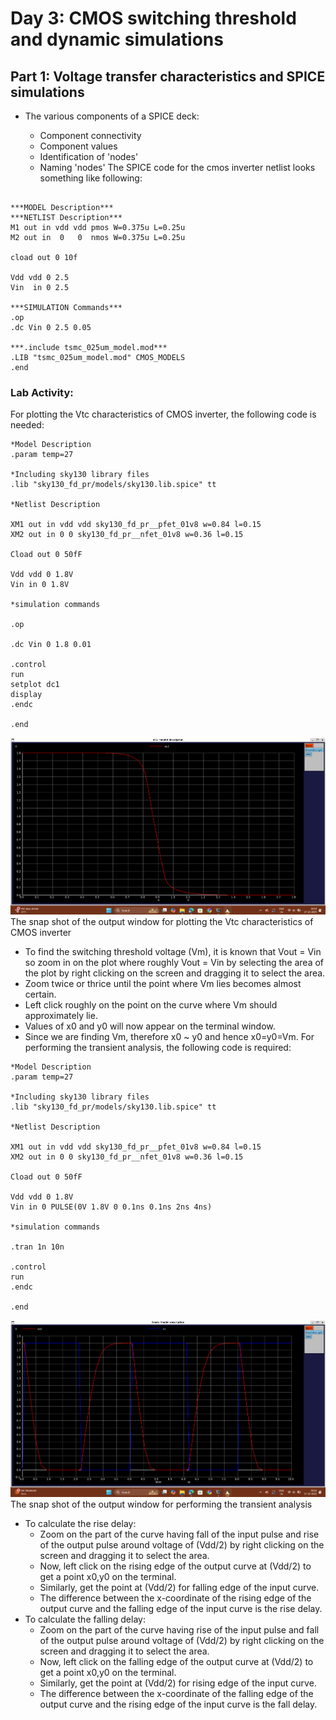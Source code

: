 # Day 3: CMOS switching threshold and dynamic simulations

## Part 1: Voltage transfer characteristics and SPICE simulations
-   The various components of a SPICE deck:
    
    -   Component connectivity
    -   Component values
    -   Identification of 'nodes'
    -   Naming 'nodes'
  The SPICE code for the cmos inverter netlist looks something like following:
```

***MODEL Description***
***NETLIST Description***
M1 out in vdd vdd pmos W=0.375u L=0.25u
M2 out in  0   0  nmos W=0.375u L=0.25u

cload out 0 10f

Vdd vdd 0 2.5
Vin  in 0 2.5

***SIMULATION Commands***
.op
.dc Vin 0 2.5 0.05

***.include tsmc_025um_model.mod***
.LIB "tsmc_025um_model.mod" CMOS_MODELS
.end
```

### Lab Activity:
For plotting the Vtc characteristics of CMOS inverter, the following code is needed:
```
*Model Description
.param temp=27

*Including sky130 library files
.lib "sky130_fd_pr/models/sky130.lib.spice" tt

*Netlist Description

XM1 out in vdd vdd sky130_fd_pr__pfet_01v8 w=0.84 l=0.15
XM2 out in 0 0 sky130_fd_pr__nfet_01v8 w=0.36 l=0.15

Cload out 0 50fF

Vdd vdd 0 1.8V
Vin in 0 1.8V

*simulation commands

.op

.dc Vin 0 1.8 0.01

.control
run
setplot dc1
display
.endc

.end
```
![photo](images/1.png)
The snap shot of the output window for plotting the Vtc characteristics of CMOS inverter

-   To find the switching threshold voltage (Vm), it is known that Vout = Vin so zoom in on the plot where roughly Vout = Vin by selecting the area of the plot by right clicking on the screen and dragging it to select the area.
-   Zoom twice or thrice until the point where Vm lies becomes almost certain.
-   Left click roughly on the point on the curve where Vm should approximately lie.
-   Values of x0 and y0 will now appear on the terminal window.
-   Since we are finding Vm, therefore x0 ~ y0 and hence x0=y0=Vm.
For performing the transient analysis, the following code is required:
```
*Model Description
.param temp=27

*Including sky130 library files
.lib "sky130_fd_pr/models/sky130.lib.spice" tt

*Netlist Description

XM1 out in vdd vdd sky130_fd_pr__pfet_01v8 w=0.84 l=0.15
XM2 out in 0 0 sky130_fd_pr__nfet_01v8 w=0.36 l=0.15

Cload out 0 50fF

Vdd vdd 0 1.8V
Vin in 0 PULSE(0V 1.8V 0 0.1ns 0.1ns 2ns 4ns)

*simulation commands

.tran 1n 10n

.control
run
.endc

.end
```
![photo](images/2.png)
The snap shot of the output window for performing the transient analysis

-   To calculate the rise delay:
    -   Zoom on the part of the curve having fall of the input pulse and rise of the output pulse around voltage of (Vdd/2) by right clicking on the screen and dragging it to select the area.
    -   Now, left click on the rising edge of the output curve at (Vdd/2) to get a point x0,y0 on the terminal.
    -   Similarly, get the point at (Vdd/2) for falling edge of the input curve.
    -   The difference between the x-coordinate of the rising edge of the output curve and the falling edge of the input curve is the rise delay.
-   To calculate the falling delay:
    -   Zoom on the part of the curve having rise of the input pulse and fall of the output pulse around voltage of (Vdd/2) by right clicking on the screen and dragging it to select the area.
    -   Now, left click on the falling edge of the output curve at (Vdd/2) to get a point x0,y0 on the terminal.
    -   Similarly, get the point at (Vdd/2) for rising edge of the input curve.
    -   The difference between the x-coordinate of the falling edge of the output curve and the rising edge of the input curve is the fall delay.
